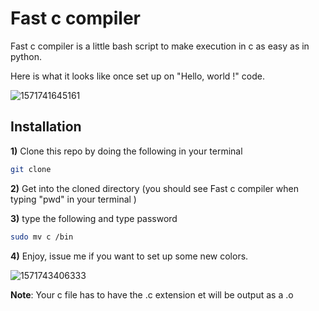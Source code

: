 # Fast c compiler

Fast c compiler is a little bash script to make execution in c as easy as in python.

Here is what it looks like once set up on "Hello, world !" code.

![1571741645161](/home/aton/.config/Typora/typora-user-images/1571741645161.png)



## Installation 

**1)** Clone this repo by doing the following in your terminal

```bash
git clone 
```

**2)** Get into the cloned directory (you should see Fast c compiler when typing "pwd"  in your terminal )

**3)** type the following and type password 

```bash
sudo mv c /bin
```

**4)** Enjoy, issue me if you want to set up some new colors.

![1571743406333](/home/aton/.config/Typora/typora-user-images/1571743406333.png)

**Note**:  Your c file has to have the .c extension et will be output as a .o
